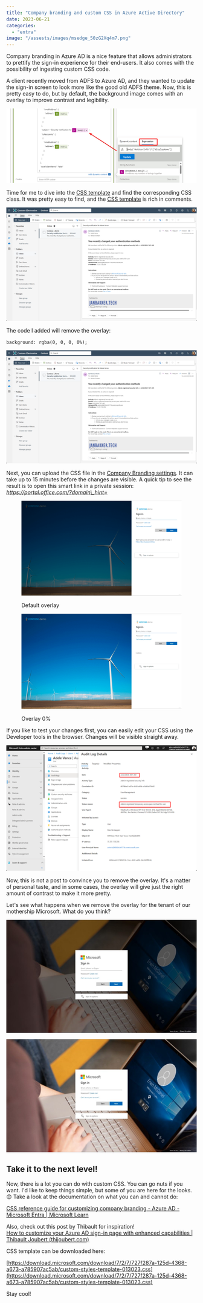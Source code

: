 ```yaml
---
title: "Company branding and custom CSS in Azure Active Directory"
date: 2023-06-21
categories: 
  - "entra"
image: "/assests/images/msedge_50zG2Xq4m7.png"
---
```


Company branding in Azure AD is a nice feature that allows administrators to prettify the sign-in experience for their end-users. It also comes with the possibility of ingesting custom CSS code.

A client recently moved from ADFS to Azure AD, and they wanted to update the sign-in screen to look more like the good old ADFS theme. Now, this is pretty easy to do, but by default, the background image comes with an overlay to improve contrast and legibility.

![](/assets/images/image-74.png)

Time for me to dive into the [CSS template](https://download.microsoft.com/download/7/2/7/727f287a-125d-4368-a673-a785907ac5ab/custom-styles-template-013023.css) and find the corresponding CSS class. It was pretty easy to find, and the [CSS template](https://download.microsoft.com/download/7/2/7/727f287a-125d-4368-a673-a785907ac5ab/custom-styles-template-013023.css) is rich in comments.

![](/assets/images/image-75.png)

The code I added will remove the overlay:

```
background: rgba(0, 0, 0, 0%);
```

![](/assets/images/image-76.png)

Next, you can upload the CSS file in the [Company Branding settings](https://portal.azure.com/#view/Microsoft_AAD_IAM/ActiveDirectoryMenuBlade/~/LoginTenantBranding). It can take up to 15 minutes before the changes are visible. A quick tip to see the result is to open this smart link in a private session: _https://portal.office.com/?domain\_hint=<yourdomain>_

<figure>

![](/assets/images/msedge_CkmSLXMQ9D-1024x607.png)

<figcaption>

Default overlay

</figcaption>

</figure>

<figure>

![](/assets/images/msedge_50zG2Xq4m7-1024x607.png)

<figcaption>

Overlay 0%

</figcaption>

</figure>

If you like to test your changes first, you can easily edit your CSS using the Developer tools in the browser. Changes will be visible straight away.

![](/assets/images/image-77.png)

Now, this is not a post to convince you to remove the overlay. It's a matter of personal taste, and in some cases, the overlay will give just the right amount of contrast to make it more pretty.

Let's see what happens when we remove the overlay for the tenant of our mothership Microsoft. What do you think?

![](/assets/images/msedge_AznuCYVVhJ-1024x607.jpg)

![](/assets/images/msedge_nK2C0Yu0WW-1024x607.jpg)

## Take it to the next level!

Now, there is a lot you can do with custom CSS. You can go nuts if you want. I'd like to keep things simple, but some of you are here for the looks.😊 Take a look at the documentation on what you can and cannot do:

[CSS reference guide for customizing company branding - Azure AD - Microsoft Entra | Microsoft Learn](https://learn.microsoft.com/en-us/azure/active-directory/fundamentals/reference-company-branding-css-template)

Also, check out this post by Thibault for inspiration!  
[How to customize your Azure AD sign-in page with enhanced capabilities | Thibault Joubert (thijoubert.com)](https://www.thijoubert.com/2023-02/AzureAD_LoginPage/)

CSS template can be downloaded here:

[https://download.microsoft.com/download/7/2/7/727f287a-125d-4368-a673-a785907ac5ab/custom-styles-template-013023.css](https://download.microsoft.com/download/7/2/7/727f287a-125d-4368-a673-a785907ac5ab/custom-styles-template-013023.css)

Stay cool!
